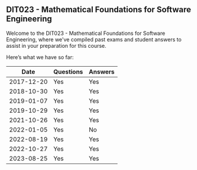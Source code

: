 ## DIT023 - Mathematical Foundations for Software Engineering
Welcome to the DIT023 - Mathematical Foundations for Software Engineering, where we've compiled past exams and student answers to assist in your preparation for this course.

Here’s what we have so far:

|    Date    | Questions | Answers |
|------------|-----------|---------|
| 2017-12-20 | Yes       | Yes     |
| 2018-10-30 | Yes       | Yes     |
| 2019-01-07 | Yes       | Yes     |
| 2019-10-29 | Yes       | Yes     |
| 2021-10-26 | Yes       | Yes     |
| 2022-01-05 | Yes       | No      |
| 2022-08-19 | Yes       | Yes     |
| 2022-10-27 | Yes       | Yes     |
| 2023-08-25 | Yes       | Yes     |
